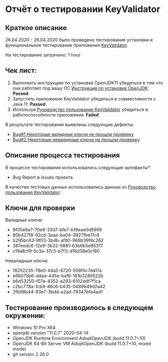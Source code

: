 # Отчёт о тестировании KeyValidator

## Краткое описание

26.04.2020 - 26.04.2020 было проведено тестирование установки и функциональное тестирование приложения [KeyValidator](https://github.com/MIkhail19870105/KeyValidatorDemo/blob/master/KeyValidator.class).

На тестирование затрачено: 1 hour

## Чек лист:
1. Выполнить инструкцию по установке OpenJDK11 убедиться в том что она работает под вашу ОС [Инструкция по установке OpenJDK](https://github.com/netology-code/javaqa-homeworks/blob/master/intro/openjdk11-manual.md): **Passed**
2. Запустить приложение KeyValidator убедиться в совместимости с Java 11: **Passed**
3. Используя [Руководство пользования KeyValidator](https://github.com/netology-code/javaqa-homeworks/blob/master/intro/user-manual.md#%D1%80%D1%83%D0%BA%D0%BE%D0%B2%D0%BE%D0%B4%D1%81%D1%82%D0%B2%D0%BE-%D0%B8%D1%81%D0%BF%D0%BE%D0%BB%D1%8C%D0%B7%D0%BE%D0%B2%D0%B0%D0%BD%D0%B8%D1%8F-keyvalidator) убедиться в работоспособности приложения: **Failed**

В результате тестирования выявлены следующие дефекты:
* [Bug#1 Некоторые валидные ключи не прошли проверку](https://github.com/MIkhail19870105/KeyValidatorDemo/issues/1#issue-607027362)
* [Bug#2 Некоторые невалидные ключи не прошли проверку](https://github.com/MIkhail19870105/KeyValidatorDemo/issues/2#issue-607028887)


## Описание процесса тестирования

В процессе тестирования использовались следующие артефакты*:
* Bug Report в Issues проекта

В качестве тестовых данных использовались данные из [Руководство пользования KeyValidator](https://github.com/netology-code/javaqa-homeworks/blob/master/intro/user-manual.md#%D1%80%D1%83%D0%BA%D0%BE%D0%B2%D0%BE%D0%B4%D1%81%D1%82%D0%B2%D0%BE-%D0%B8%D1%81%D0%BF%D0%BE%D0%BB%D1%8C%D0%B7%D0%BE%D0%B2%D0%B0%D0%BD%D0%B8%D1%8F-keyvalidator):

## Ключи для проверки

Валидные ключи:
* 8f05e6a7-70e9-33d7-bfe7-b19eae0d8998
* 80b427f8-92cd-3aae-ba04-3927fbe17c6
* b295bc63-9f03-3b4b-af80-969b39f8c262
* 387eedc6-12e9-3b32-9881-63b6b5e85317
* c19a8cf9-5c3a-37c5-b7f3-d16d38a0c180

Невалидные ключи:
* 18252235-78e0-44a5-8720-556f0c7da17a
* e66075b6-ddad-445e-baf6-161b3289522b
* b6d53250-f07e-4352-a293-6102ddf7f1ca
* c2bc778a-1cb9-46c6-b435-0489649d2a42
* 2fb98b44-93e7-3bdd-a2ad-79347bfe4ad1

## Тестирование производилось в следующем окружении:
* Windows 10 Pro X64
* openjdk version "11.0.7" 2020-04-14
* OpenJDK Runtime Environment AdoptOpenJDK (build 11.0.7+10)
* OpenJDK 64-Bit Server VM AdoptOpenJDK (build 11.0.7+10, mixed mode)
* git version 2.26.0
